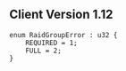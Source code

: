 ## Client Version 1.12

```rust,ignore
enum RaidGroupError : u32 {
    REQUIRED = 1;    
    FULL = 2;    
}

```
